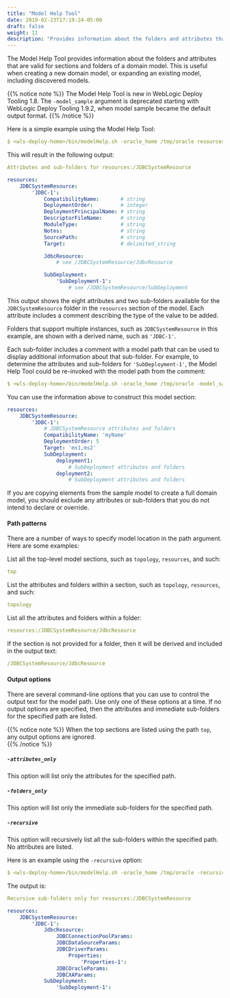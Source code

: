 ```yaml
---
title: "Model Help Tool"
date: 2019-02-23T17:19:24-05:00
draft: false
weight: 11
description: "Provides information about the folders and attributes that are valid for sections and folders of a domain model."
---
```



The Model Help Tool provides information about the folders and attributes that are valid for sections and folders of a domain model. This is useful when creating a new domain model, or expanding an existing model, including discovered models.

{{% notice note %}} The Model Help Tool is new in WebLogic Deploy Tooling 1.8.
The `-model_sample` argument is deprecated starting with WebLogic Deploy Tooling 1.9.2, when model sample became the default output format.
{{% /notice %}}

Here is a simple example using the Model Help Tool:
```yaml
$ <wls-deploy-home>/bin/modelHelp.sh -oracle_home /tmp/oracle resources:/JDBCSystemResource
```
This will result in the following output:
```yaml
Attributes and sub-folders for resources:/JDBCSystemResource

resources:
    JDBCSystemResource:
        'JDBC-1':
            CompatibilityName:       # string
            DeploymentOrder:         # integer
            DeploymentPrincipalName: # string
            DescriptorFileName:      # string
            ModuleType:              # string
            Notes:                   # string
            SourcePath:              # string
            Target:                  # delimited_string

            JdbcResource:
                # see /JDBCSystemResource/JdbcResource

            SubDeployment:
                'SubDeployment-1':
                    # see /JDBCSystemResource/SubDeployment
```
This output shows the eight attributes and two sub-folders available for the `JDBCSystemResource` folder in the `resources` section of the model. Each attribute includes a comment describing the type of the value to be added.

Folders that support multiple instances, such as `JDBCSystemResource` in this example, are shown with a derived name, such as `'JDBC-1'`.

Each sub-folder includes a comment with a model path that can be used to display additional information about that sub-folder. For example, to determine the attributes and sub-folders for `'SubDeployment-1'`, the Model Help Tool could be re-invoked with the model path from the comment:
```yaml
$ <wls-deploy-home>/bin/modelHelp.sh -oracle_home /tmp/oracle -model_sample /JDBCSystemResource/SubDeployment
```
You can use the information above to construct this model section:
```yaml
resources:
    JDBCSystemResource:
        'JDBC-1':
            # JDBCSystemResource attributes and folders
            CompatibilityName: 'myName'
            DeploymentOrder: 5
            Target: 'ms1,ms2'
            SubDeployment:
                deployment1:
                    # SubDeployment attributes and folders
                deployment2:
                    # SubDeployment attributes and folders
```
If you are copying elements from the sample model to create a full domain model, you should exclude any attributes or sub-folders that you do not intend to declare or override.

#### Path patterns
There are a number of ways to specify model location in the path argument. Here are some examples:

List all the top-level model sections, such as `topology`, `resources`, and such:
```yaml
top
```

List the attributes and folders within a section, such as `topology`, `resources`, and such:
```yaml
topology
```

List all the attributes and folders within a folder:
```yaml
resources:/JDBCSystemResource/JdbcResource
```

If the section is not provided for a folder, then it will be derived and included in the output text:
```yaml
/JDBCSystemResource/JdbcResource
```

#### Output options
There are several command-line options that you can use to control the output text for the model path. Use only one of these options at a time. If no output options are specified, then the attributes and immediate sub-folders for the specified path are listed.

{{% notice note %}}
When the top sections are listed using the path ```top```, any output options are ignored.  
{{% /notice %}}

##### ```-attributes_only```
This option will list only the attributes for the specified path.

##### ```-folders_only```
This option will list only the immediate sub-folders for the specified path.

##### ```-recursive```
This option will recursively list all the sub-folders within the specified path. No attributes are listed.

Here is an example using the `-recursive` option:
```yaml
$ <wls-deploy-home>/bin/modelHelp.sh -oracle_home /tmp/oracle -recursive resources:/JDBCSystemResource
```
The output is:
```yaml
Recursive sub-folders only for resources:/JDBCSystemResource

resources:
    JDBCSystemResource:
        'JDBC-1':
            JdbcResource:
                JDBCConnectionPoolParams:
                JDBCDataSourceParams:
                JDBCDriverParams:
                    Properties:
                        'Properties-1':
                JDBCOracleParams:
                JDBCXAParams:
            SubDeployment:
                'SubDeployment-1':
```
